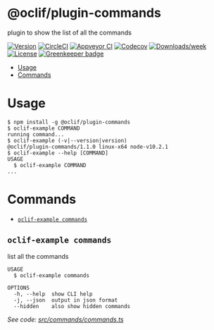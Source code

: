 @oclif/plugin-commands
======================

plugin to show the list of all the commands

[![Version](https://img.shields.io/npm/v/@oclif/plugin-commands.svg)](https://npmjs.org/package/@oclif/plugin-commands)
[![CircleCI](https://circleci.com/gh/oclif/plugin-commands/tree/master.svg?style=shield)](https://circleci.com/gh/oclif/plugin-commands/tree/master)
[![Appveyor CI](https://ci.appveyor.com/api/projects/status/github/oclif/plugin-commands?branch=master&svg=true)](https://ci.appveyor.com/project/oclif/plugin-commands/branch/master)
[![Codecov](https://codecov.io/gh/oclif/plugin-commands/branch/master/graph/badge.svg)](https://codecov.io/gh/oclif/plugin-commands)
[![Downloads/week](https://img.shields.io/npm/dw/@oclif/plugin-commands.svg)](https://npmjs.org/package/@oclif/plugin-commands)
[![License](https://img.shields.io/npm/l/@oclif/plugin-commands.svg)](https://github.com/oclif/plugin-commands/blob/master/package.json) 
[![Greenkeeper badge](https://badges.greenkeeper.io/oclif/plugin-commands.svg)](https://greenkeeper.io/)

<!-- toc -->
* [Usage](#usage)
* [Commands](#commands)
<!-- tocstop -->
# Usage
<!-- usage -->
```sh-session
$ npm install -g @oclif/plugin-commands
$ oclif-example COMMAND
running command...
$ oclif-example (-v|--version|version)
@oclif/plugin-commands/1.1.0 linux-x64 node-v10.2.1
$ oclif-example --help [COMMAND]
USAGE
  $ oclif-example COMMAND
...
```
<!-- usagestop -->
# Commands
<!-- commands -->
* [`oclif-example commands`](#oclif-example-commands)

## `oclif-example commands`

list all the commands

```
USAGE
  $ oclif-example commands

OPTIONS
  -h, --help  show CLI help
  -j, --json  output in json format
  --hidden    also show hidden commands
```

_See code: [src/commands/commands.ts](https://github.com/oclif/plugin-commands/blob/v1.1.0/src/commands/commands.ts)_
<!-- commandsstop -->
